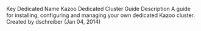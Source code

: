 Key
Dedicated
Name
Kazoo Dedicated Cluster Guide
Description
A guide for installing, configuring and managing your own dedicated Kazoo cluster.
Created by
dschreiber (Jan 04, 2014)
